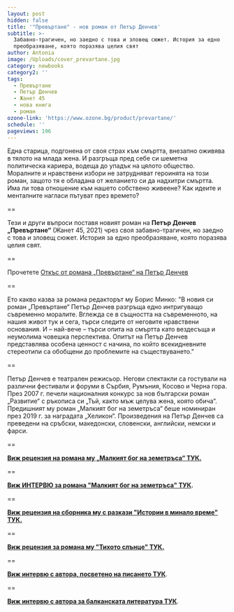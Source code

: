 ```yaml
---
layout: post
hidden: false
title: '"Превъртане" - нов роман от Петър Денчев'
subtitle: >-
  Забавно-трагичен, но заедно с това и зловещ сюжет. История за едно
  преобразяване, която поразява целия свят
author: Antonia
image: /Uploads/cover_prevartane.jpg
category: newbooks
category2: ''
tags:
  - Превъртане
  - Петър Денчев
  - Жанет 45
  - нова книга
  - роман
ozone-link: 'https://www.ozone.bg/product/prevartane/'
schedule: ''
pageviews: 196
---
```

Една старица, подгонена от своя страх към смъртта, внезапно оживява в тялото на млада жена. И разгръща пред себе си шеметна политическа кариера, водеща до упадък на цялото общество. Моралните и нравствени избори не затрудняват героинята на този роман, защото тя е обладана от желанието си да надхитри смъртта. Има ли това отношение към нашето собствено живеене? Как идеите и менталните нагласи пътуват през времето? 

\==

Тези и други въпроси поставя новият роман на **Петър Денчев „Превъртане“** (Жанет 45, 2021) чрез своя забавно-трагичен, но заедно с това и зловещ сюжет. История за едно преобразяване, която поразява целия свят.

\==

Прочетете [Откъс от романа „Превъртане“ на Петър Денчев](https://books.janet45.com/covers/bg1569/PrevartanePDenchev.pdf)

\==

Ето какво казва за романа редакторът му Борис Минко: "В новия си роман „Превъртане“ Петър Денчев разгръща едно интригуващо съвременно моралите. Вглежда се в същността на съвременното, на нашия живот тук и сега, търси следите от неговите нравствени основания. И – най-вече – търси опита на смъртта като вездесъща и неумолима човешка перспектива. Опитът на Петър Денчев представлява особена ценност с начина, по който всекидневните стереотипи са обобщени до проблемите на съществуването."

\==

Петър Денчев е театрален режисьор. Негови спектакли са гостували на различни фестивали и форуми в Сърбия, Румъния, Косово и Черна гора. През 2007 г. печели националния конкурс за нов български роман „Развитие“ с ръкописа си „Тъй, както мъж целува жена, която обича“. Предишният му роман „Малкият бог на земетръса“ беше номиниран през 2019 г. за наградата „Хеликон“. Произведения на Петър Денчев са преведени на сръбски, македонски, словенски, английски, немски и фарси.  

\==

**[Виж рецензия на романа му  „Малкият бог на земетръса“ ТУК. ](https://literaturnirazgovori.com/bookreviews/2019/02/19/10-56-%D1%80%D0%B5%D1%86%D0%B5%D0%BD%D0%B7%D0%B8%D1%8F-%D0%BF%D0%B5%D1%82%D1%8A%D1%80-%D0%B4%D0%B5%D0%BD%D1%87%D0%B5%D0%B2-%D0%BC%D0%B0%D0%BB%D0%BA%D0%B8%D1%8F%D1%82-%D0%B1%D0%BE%D0%B3-%D0%BD%D0%B0-%D0%B7%D0%B5%D0%BC%D0%B5%D1%82%D1%80%D1%8A%D1%81%D0%B0-%D1%81%D0%B5%D0%B1%D0%B5%D1%80%D0%B0%D0%B7%D0%B1%D0%B8%D1%80%D0%B0%D0%BD%D0%B5%D1%82%D0%BE-%D0%BA%D0%B0%D1%82%D0%BE-%D0%BF%D0%BE%D0%B7%D0%BD%D0%B0%D0%BD%D0%B8%D0%B5-%D0%B7%D0%B0-%D1%81%D0%BE%D0%B1%D1%81%D1%82%D0%B2%D0%B5%D0%BD%D0%B8%D1%82%D0%B5-%D0%BD%D0%B8-%D0%BA%D0%B0%D1%82%D0%B0%D1%81%D1%82%D1%80%D0%BE%D1%84%D0%B8.html)**

\==

**[Виж ИНТЕРВЮ за романа "Малкият бог на земетръса" ТУК](https://literaturnirazgovori.com/interviews/2019/02/21/10-10-%D0%BF%D0%B5%D1%82%D1%8A%D1%80-%D0%B4%D0%B5%D0%BD%D1%87%D0%B5%D0%B2-%D0%B2-%D0%B5%D0%B4%D0%B8%D0%BD-%D1%84%D0%B8%D0%BB%D0%BE%D1%81%D0%BE%D1%84%D1%81%D0%BA%D0%B8-%D1%80%D0%B0%D0%B7%D0%B3%D0%BE%D0%B2%D0%BE%D1%80-%D0%B7%D0%B0-%D0%BC%D0%B0%D0%BB%D0%BA%D0%B8%D1%8F-%D0%B1%D0%BE%D0%B3-%D0%BD%D0%B0-%D0%B7%D0%B5%D0%BC%D0%B5%D1%82%D1%80%D1%8A%D1%81%D0%B0-%D0%B7%D0%B0-%D0%BC%D0%B8%D0%BD%D0%B0%D0%BB%D0%BE%D1%82%D0%BE-%D0%BB%D1%8E%D0%B1%D0%BE%D0%B2%D1%82%D0%B0-%D1%89%D0%B5%D1%82%D0%B8%D1%82%D0%B5-%D0%BD%D0%B8.html).**

\==

**[Виж рецензия на сборника му с разкази "Истории в минало време" ТУК.](https://literaturnirazgovori.com/bookreviews/2019/03/14/09-39-%D1%80%D0%B5%D1%86%D0%B5%D0%BD%D0%B7%D0%B8%D1%8F-%D0%BF%D0%B5%D1%82%D1%8A%D1%80-%D0%B4%D0%B5%D0%BD%D1%87%D0%B5%D0%B2-%D0%B8%D1%81%D1%82%D0%BE%D1%80%D0%B8%D0%B8-%D0%B2-%D0%BC%D0%B8%D0%BD%D0%B0%D0%BB%D0%BE-%D0%B2%D1%80%D0%B5%D0%BC%D0%B5-%D1%80%D0%B0%D0%B7%D0%BA%D0%B0%D0%B7%D0%B8.html)**

\==

**[Виж рецензия за романа му "Тихото слънце" ТУК.](https://literaturnirazgovori.com/bookreviews/2019/02/12/17-34-%D1%80%D0%B5%D1%86%D0%B5%D0%BD%D0%B7%D0%B8%D1%8F-%D0%BF%D0%B5%D1%82%D1%8A%D1%80-%D0%B4%D0%B5%D0%BD%D1%87%D0%B5%D0%B2-%D1%82%D0%B8%D1%85%D0%BE%D1%82%D0%BE-%D1%81%D0%BB%D1%8A%D0%BD%D1%86%D0%B5.html)**

\==

**[Виж интервю с автора, посветено на писането ТУК](https://literaturnirazgovori.com/talks/2019/04/25/10-07-%D0%BF%D0%B5%D1%82%D1%8A%D1%80-%D0%B4%D0%B5%D0%BD%D1%87%D0%B5%D0%B2-%D0%BD%D0%B5-%D1%81%D1%8A%D0%BC-%D1%81%D0%B8%D0%B3%D1%83%D1%80%D0%B5%D0%BD-%D0%B4%D0%BE%D0%BA%D0%BE%D0%BB%D0%BA%D0%BE-%D0%B5-%D0%B4%D0%BE%D0%B1%D1%80%D0%B5-%D0%B7%D0%B0-%D0%B5%D0%B4%D0%B8%D0%BD-%D0%BF%D0%B8%D1%81%D0%B0%D1%82%D0%B5%D0%BB-%D0%B4%D0%B0-%D0%B1%D1%8A%D0%B4%D0%B5-%D1%80%D0%B0%D0%B7%D0%BF%D0%BE%D0%B7%D0%BD%D0%B0%D0%B2%D0%B0%D0%B5%D0%BC.html)**.

\==

**[Виж интервю с автора за балканската литература ТУК](https://literaturnirazgovori.com/interviews/2020/09/15/11-15-%D0%BF%D0%B5%D1%82%D1%8A%D1%80-%D0%B4%D0%B5%D0%BD%D1%87%D0%B5%D0%B2-%D0%B2-%D0%B8%D0%BD%D1%82%D0%B5%D1%80%D0%B2%D1%8E-%D0%B7%D0%B0-%D0%B1%D0%B0%D0%BB%D0%BA%D0%B0%D0%BD%D1%81%D0%BA%D0%B0%D1%82%D0%B0-%D0%BB%D0%B8%D1%82%D0%B5%D1%80%D0%B0%D1%82%D1%83%D1%80%D0%B0-%D0%BD%D0%B0%D1%88%D0%B8%D1%82%D0%B5-%D1%87%D0%B8%D1%82%D0%B0%D1%82%D0%B5%D0%BB%D0%B8-%D1%85%D0%B0%D1%80%D1%87%D0%B0%D1%82-%D0%B2-%D0%B3%D0%BE%D0%BB%D1%8F%D0%BC%D0%B0-%D0%B4%D0%BE%D0%B7%D0%B0-%D0%BA%D0%BB%D0%B8%D1%88%D0%B5%D1%82%D0%B0.html)**.